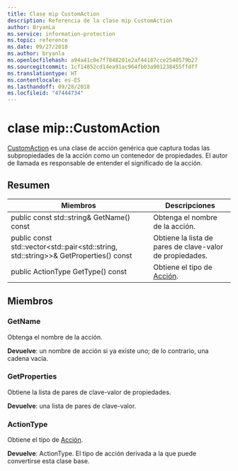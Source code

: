 ```yaml
---
title: Clase mip CustomAction
description: Referencia de la clase mip CustomAction
author: BryanLa
ms.service: information-protection
ms.topic: reference
ms.date: 09/27/2018
ms.author: bryanla
ms.openlocfilehash: a94a41c0e7f7848201e2af44187cce2540579b27
ms.sourcegitcommit: 1cf14852cd14ea91ac964fb03a901238455ffdff
ms.translationtype: HT
ms.contentlocale: es-ES
ms.lasthandoff: 09/28/2018
ms.locfileid: "47444734"
---
```

# <a name="class-mipcustomaction"></a>clase mip::CustomAction 
[CustomAction](class_mip_customaction.md) es una clase de acción genérica que captura todas las subpropiedades de la acción como un contenedor de propiedades. El autor de llamada es responsable de entender el significado de la acción.
  
## <a name="summary"></a>Resumen
 Miembros                        | Descripciones                                
--------------------------------|---------------------------------------------
 public const std::string& GetName() const  |  Obtenga el nombre de la acción.
public const std::vector<std::pair<std::string, std::string>>& GetProperties() const  |  Obtiene la lista de pares de clave-valor de propiedades.
 public ActionType GetType() const  |  Obtiene el tipo de [Acción](class_mip_action.md).
  
## <a name="members"></a>Miembros
  
### <a name="getname"></a>GetName
Obtenga el nombre de la acción.

  
**Devuelve**: un nombre de acción si ya existe uno; de lo contrario, una cadena vacía.
  
### <a name="getproperties"></a>GetProperties
Obtiene la lista de pares de clave-valor de propiedades.

  
**Devuelve**: una lista de pares de clave-valor.
  
### <a name="actiontype"></a>ActionType
Obtiene el tipo de [Acción](class_mip_action.md).

  
**Devuelve**: ActionType. El tipo de acción derivada a la que puede convertirse esta clase base.